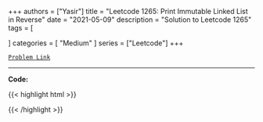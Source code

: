 
+++
authors = ["Yasir"]
title = "Leetcode 1265: Print Immutable Linked List in Reverse"
date = "2021-05-09"
description = "Solution to Leetcode 1265"
tags = [
    
]
categories = [
    "Medium"
]
series = ["Leetcode"]
+++



[`Problem Link`](https://leetcode.com/problems/print-immutable-linked-list-in-reverse/description/)

---

**Code:**

{{< highlight html >}}

{{< /highlight >}}

